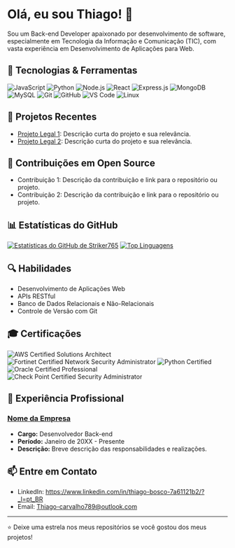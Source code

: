 # Olá, eu sou Thiago! 👋

Sou um Back-end Developer apaixonado por desenvolvimento de software, especialmente em Tecnologia da Informação e Comunicação (TIC), com vasta experiência em Desenvolvimento de Aplicações para Web.

## 🔧 Tecnologias & Ferramentas

![JavaScript](https://img.shields.io/badge/-JavaScript-F7DF1E?style=flat-square&logo=javascript&logoColor=black)
![Python](https://img.shields.io/badge/-Python-3776AB?style=flat-square&logo=python&logoColor=white)
![Node.js](https://img.shields.io/badge/-Node.js-339933?style=flat-square&logo=node.js&logoColor=white)
![React](https://img.shields.io/badge/-React-61DAFB?style=flat-square&logo=react&logoColor=white)
![Express.js](https://img.shields.io/badge/-Express.js-000000?style=flat-square&logo=express&logoColor=white)
![MongoDB](https://img.shields.io/badge/-MongoDB-47A248?style=flat-square&logo=mongodb&logoColor=white)
![MySQL](https://img.shields.io/badge/-MySQL-4479A1?style=flat-square&logo=mysql&logoColor=white)
![Git](https://img.shields.io/badge/-Git-F05032?style=flat-square&logo=git&logoColor=white)
![GitHub](https://img.shields.io/badge/-GitHub-181717?style=flat-square&logo=github&logoColor=white)
![VS Code](https://img.shields.io/badge/-VS%20Code-007ACC?style=flat-square&logo=visual-studio-code&logoColor=white)
![Linux](https://img.shields.io/badge/-Linux-FCC624?style=flat-square&logo=linux&logoColor=black)

## 🚀 Projetos Recentes

- [Projeto Legal 1](https://github.com/striker765/projeto-legal-1): Descrição curta do projeto e sua relevância.
- [Projeto Legal 2](https://github.com/striker765/projeto-legal-2): Descrição curta do projeto e sua relevância.

## 🌱 Contribuições em Open Source

- Contribuição 1: Descrição da contribuição e link para o repositório ou projeto.
- Contribuição 2: Descrição da contribuição e link para o repositório ou projeto.

## 📊 Estatísticas do GitHub

[![Estatísticas do GitHub de Striker765](https://github-readme-stats.vercel.app/api?username=striker765&show_icons=true&theme=algolia)](https://github.com/striker765)
[![Top Linguagens](https://github-readme-stats.vercel.app/api/top-langs/?username=striker765&layout=compact&theme=algolia)](https://github.com/striker765)

## 🔍 Habilidades

- Desenvolvimento de Aplicações Web
- APIs RESTful
- Banco de Dados Relacionais e Não-Relacionais
- Controle de Versão com Git

## 🎓 Certificações

![AWS Certified Solutions Architect](https://img.shields.io/badge/AWS-Certified_Solutions_Architect-yellow?style=flat-square&logo=amazon-aws&logoColor=white)
![Fortinet Certified Network Security Administrator](https://img.shields.io/badge/Fortinet-Certified_Network_Security_Administrator-red?style=flat-square&logo=fortinet&logoColor=white)
![Python Certified](https://img.shields.io/badge/Python-Certified-blue?style=flat-square&logo=python&logoColor=white)
![Oracle Certified Professional](https://img.shields.io/badge/Oracle-Certified_Professional-orange?style=flat-square&logo=oracle&logoColor=white)
![Check Point Certified Security Administrator](https://img.shields.io/badge/Check_Point-Certified_Security_Administrator-blueviolet?style=flat-square&logo=check-point&logoColor=white)

## 📜 Experiência Profissional

### [Nome da Empresa](https://www.linkedin.com/)

- **Cargo:** Desenvolvedor Back-end
- **Período:** Janeiro de 20XX - Presente   
- **Descrição:** Breve descrição das responsabilidades e realizações.

## 📫 Entre em Contato

- LinkedIn: https://www.linkedin.com/in/thiago-bosco-7a61121b2/?_l=pt_BR
- Email: Thiago-carvalho789@outlook.com

---

⭐️ Deixe uma estrela nos meus repositórios se você gostou dos meus projetos!
